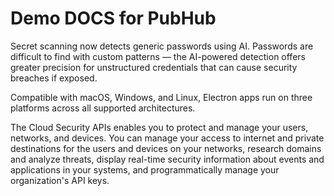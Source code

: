 Demo DOCS for PubHub
====================

Secret scanning now detects generic passwords using AI. Passwords are difficult to find with custom patterns — the AI-powered detection offers greater precision for unstructured credentials that can cause security breaches if exposed.

Compatible with macOS, Windows, and Linux, Electron apps run on three platforms across all supported architectures.

The Cloud Security APIs enables you to protect and manage your users, networks, and devices. You can manage your access to internet and private destinations for the users and devices on your networks, research domains and analyze threats, display real-time security information about events and applications in your systems, and programmatically manage your organization's API keys.

